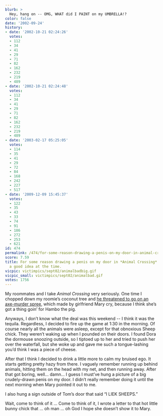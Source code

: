 ```yaml
---
blurb: >
  Hey, hang on -- OMG, WHAT did I PAINT on my UMBRELLA!?
color: false
date: '2002-09-24'
history:
- date: '2002-10-21 02:24:26'
  votes:
  - 112
  - 34
  - 41
  - 29
  - 71
  - 82
  - 162
  - 232
  - 219
  - 489
- date: '2002-10-21 02:24:48'
  votes:
  - 112
  - 34
  - 41
  - 29
  - 71
  - 82
  - 162
  - 232
  - 219
  - 489
- date: '2003-02-17 05:25:05'
  votes:
  - 114
  - 35
  - 41
  - 29
  - 72
  - 84
  - 168
  - 242
  - 227
  - 517
- date: '2009-12-09 15:45:37'
  votes:
  - 122
  - 35
  - 43
  - 33
  - 74
  - 91
  - 186
  - 272
  - 253
  - 621
id: 474
permalink: /474/for-some-reason-drawing-a-penis-on-my-door-in-animal-crossing-seemed-like-a-good-idea-at-the-time/
score: 7.59
title: For some reason drawing a penis on my door in *Animal Crossing* seemed like
  a good idea at the time.
vicpic: victimpics/sept02/animalbadbig.gif
vicpic_small: victimpics/sept02/animalbad.gif
votes: 1756
---
```


My roommates and I take *Animal Crossing* very seriously. One time I
chopped down my roomie’s coconut tree and [he threatened to go on an
axe-murder spree](%ARTICLE[469]%), which made by girlfriend Mary
cry, because I think she’s got a thing goin’ for Hambo the pig.

Anyways, I don’t know what the deal was this weekend -- I think it was
the tequila. Regardless, I decided to fire up the game at 1:30 in the
morning. Of course nearly all the animals were asleep, except for that
obnoxious Sheep chick. They weren’t waking up when I pounded on their
doors. I found Dora the dormouse snoozing outside, so I tiptoed up to
her and tried to push her over the waterfall, but she woke up and gave
me such a tongue-lashing you’d think I was a piece of cheese.

After that I think I decided to drink a little more to calm my bruised
ego. It starts getting pretty hazy from there. I vaguely remember
running up behind animals, hitting them on the head with my net, and
then running away. After that got boring, well... damn... I guess I
must’ve hung a picture of a big crudely-drawn penis on my door. I didn’t
really remember doing it until the next morning when Mary pointed it out
to me.

I also hung a sign outside of Tom’s door that said “I LIEK SHEEPS.”

Wait, come to think of it ... Come to think of it, I wrote a letter to
that hot little bunny chick that ... oh man ... oh God I hope she
doesn’t show it to Mary.